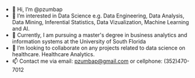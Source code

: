 - 👋 Hi, I’m @pzumbap
- 👀 I’m interested in Data Science e.g. Data Engineering, Data Analysis, Data Mining, Inferential Statistics, Data Vizualization, Machine Learning and AI. 
- 🌱 Currently, I am pursuing a master's degree in business analytics and information systems at the University of South Florida
- 💞️ I’m looking to collaborate on any projects related to data science on healthcare. Healthcare Analytics. 
- 📫 Contact me via email: pzumbap@gmail.com or cellphone: (352)470-7012

<!---
pzumbap/pzumbap is a ✨ special ✨ repository because its `README.md` (this file) appears on your GitHub profile.
You can click the Preview link to take a look at your changes.
--->
